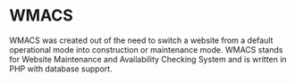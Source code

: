WMACS
=====

WMACS was created out of the need to switch a website from a default operational mode into construction or maintenance mode. WMACS stands for Website Maintenance and Availability Checking System and is written in PHP with database support.
